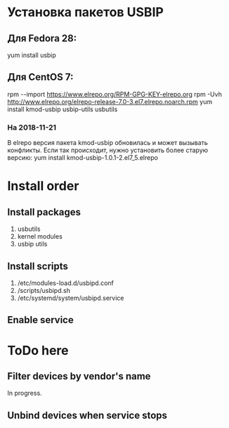 # Установка пакетов USBIP
## Для Fedora 28:
yum install usbip
## Для CentOS 7:
rpm --import https://www.elrepo.org/RPM-GPG-KEY-elrepo.org
rpm -Uvh http://www.elrepo.org/elrepo-release-7.0-3.el7.elrepo.noarch.rpm
yum install kmod-usbip usbip-utils usbutils
### На 2018-11-21
В elrepo версия пакета kmod-usbip обновилась и может вызывать конфликты. Если так происходит, нужно установить более старую версию:
yum install kmod-usbip-1.0.1-2.el7_5.elrepo

# Install order
## Install packages
1. usbutils
2. kernel modules
3. usbip utils
## Install scripts
1. /etc/modules-load.d/usbipd.conf
2. /scripts/usbipd.sh
3. /etc/systemd/system/usbipd.service
## Enable service

# ToDo here
## Filter devices by vendor's name
In progress.
## Unbind devices when service stops
